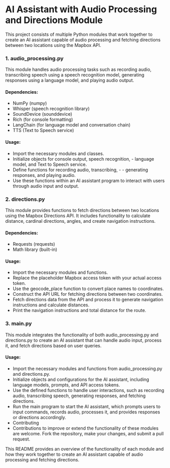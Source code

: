 # AI Assistant with Audio Processing and Directions Module

This project consists of multiple Python modules that work together to create an AI assistant capable of audio processing and fetching directions between two locations using the Mapbox API.

### 1. audio_processing.py
This module handles audio processing tasks such as recording audio, transcribing speech using a speech recognition model, generating responses using a language model, and playing audio output.

#### Dependencies:
- NumPy (numpy)
- Whisper (speech recognition library)
- SoundDevice (sounddevice)
- Rich (for console formatting)
- LangChain (for language model and conversation chain)
- TTS (Text to Speech service)


#### Usage:
- Import the necessary modules and classes.
- Initialize objects for console output, speech recognition, - language model, and Text to Speech service.
- Define functions for recording audio, transcribing, - -  generating responses, and playing audio.
- Use these functions within an AI assistant program to interact with users through audio input and output.

### 2. directions.py
This module provides functions to fetch directions between two locations using the Mapbox Directions API. It includes functionality to calculate distance, cardinal directions, angles, and create navigation instructions.

#### Dependencies:
- Requests (requests)
- Math library (built-in)

#### Usage:
- Import the necessary modules and functions.
- Replace the placeholder Mapbox access token with your actual access token.
- Use the geocode_place function to convert place names to coordinates.
- Construct the API URL for fetching directions between two coordinates.
- Fetch directions data from the API and process it to generate navigation instructions and calculate distances.
- Print the navigation instructions and total distance for the route.

### 3. main.py
This module integrates the functionality of both audio_processing.py and directions.py to create an AI assistant that can handle audio input, process it, and fetch directions based on user queries.

#### Usage:
- Import the necessary modules and functions from audio_processing.py and directions.py.
- Initialize objects and configurations for the AI assistant, including language models, prompts, and API access tokens.
- Use the defined functions to handle user interactions, such as recording audio, transcribing speech, generating responses, and fetching directions.
- Run the main program to start the AI assistant, which prompts users to input commands, records audio, processes it, and provides responses or directions accordingly.
- Contributing
- Contributions to improve or extend the functionality of these modules are welcome. Fork the repository, make your changes, and submit a pull request.

This README provides an overview of the functionality of each module and how they work together to create an AI assistant capable of audio processing and fetching directions.
